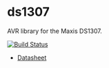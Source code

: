 # ds1307
AVR library for the Maxis DS1307.

[![Build Status](https://travis-ci.org/nixpulvis/ds1307.svg?branch=master)](https://travis-ci.org/nixpulvis/ds1307)

- [Datasheet](doc/DS1307.pdf)
